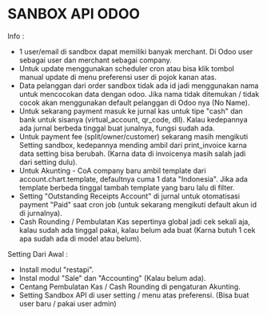 SANBOX API ODOO
=============================================================================
Info :
- 1 user/email di sandbox dapat memiliki banyak merchant. Di Odoo user sebagai user dan merchant sebagai company.
- Untuk update menggunakan scheduler cron atau bisa klik tombol manual update di menu preferensi user di pojok kanan atas.
- Data pelanggan dari order sandbox tidak ada id jadi menggunakan nama untuk mencocokan data dengan odoo. Jika nama tidak ditemukan / tidak cocok akan menggunakan default pelanggan di Odoo nya (No Name).
- Untuk sekarang payment masuk ke jurnal kas untuk tipe "cash" dan bank untuk sisanya (virtual_account, qr_code, dll). Kalau kedepannya ada jurnal berbeda tinggal buat junalnya, fungsi sudah ada.
- Untuk payment fee (split/owner/customer) sekarang masih mengikuti Setting sandbox, kedepannya mending ambil dari print_invoice karna data setting bisa berubah. (Karna data di invoicenya masih salah jadi dari setting dulu).
- Untuk Akunting - CoA company baru ambil template dari account.chart.template, defaultnya cuma 1 data "Indonesia". Jika ada template berbeda tinggal tambah template yang baru lalu di filter.
- Setting "Outstanding Receipts Account" di jurnal untuk otomatisasi payment "Paid" saat cron job (untuk sekarang mengikuti default akun id di jurnalnya).
- Cash Rounding / Pembulatan Kas sepertinya global jadi cek sekali aja, kalau sudah ada tinggal pakai, kalau belum ada buat (Karna butuh 1 cek apa sudah ada di model atau belum).



Setting Dari Awal :
- Install modul "restapi".
- Instal modul "Sale" dan "Accounting" (Kalau belum ada).
- Centang Pembulatan Kas / Cash Rounding di pengaturan Akunting.
- Setting Sandbox API di user setting / menu atas preferensi. (Bisa buat user baru / pakai user admin)
	

